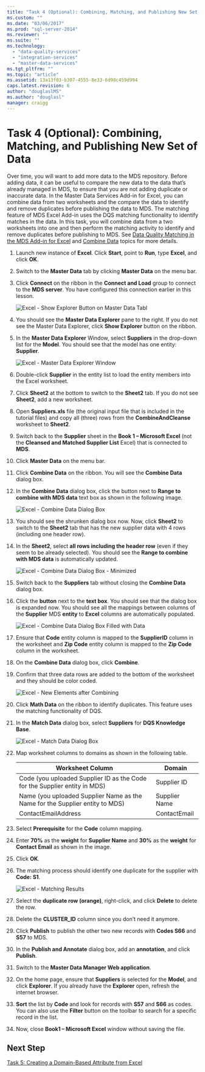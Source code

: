 ```yaml
---
title: "Task 4 (Optional): Combining, Matching, and Publishing New Set of Data | Microsoft Docs"
ms.custom: ""
ms.date: "03/06/2017"
ms.prod: "sql-server-2014"
ms.reviewer: ""
ms.suite: ""
ms.technology: 
  - "data-quality-services"
  - "integration-services"
  - "master-data-services"
ms.tgt_pltfrm: ""
ms.topic: "article"
ms.assetid: 13a13f03-b307-4555-8e33-6d98c459d994
caps.latest.revision: 6
author: "douglaslMS"
ms.author: "douglasl"
manager: craigg
---
```

# Task 4 (Optional): Combining, Matching, and Publishing New Set of Data
  Over time, you will want to add more data to the MDS repository. Before adding data, it can be useful to compare the new data to the data that’s already managed in MDS, to ensure that you are not adding duplicate or inaccurate data. In the Master Data Services Add-in for Excel, you can combine data from two worksheets and the compare the data to identify and remove duplicates before publishing the data to MDS. The matching feature of MDS Excel Add-in uses the DQS matching functionality to identify matches in the data. In this task, you will combine data from a two worksheets into one and then perform the matching activity to identify and remove duplicates before publishing to MDS. See [Data Quality Matching in the MDS Add-in for Excel](http://msdn.microsoft.com/library/hh548681.aspx) and [Combine Data](http://msdn.microsoft.com/library/hh548680.aspx) topics for more details.  
  
1.  Launch new instance of **Excel**. Click **Start**, point to **Run**, type **Excel**, and click **OK**.  
  
2.  Switch to the **Master Data** tab by clicking **Master Data** on the menu bar.  
  
3.  Click **Connect** on the ribbon in the **Connect and Load** group to connect to the **MDS server**. You have configured this connection earlier in this lesson.  
  
     ![Excel - Show Explorer Button on Master Data Tabl](../../2014/tutorials/media/et-combinematchandpublishnewsod-01.jpg "Excel - Show Explorer Button on Master Data Tabl")  
  
4.  You should see the **Master Data Explorer** pane to the right. If you do not see the Master Data Explorer, click **Show Explorer** button on the ribbon.  
  
5.  In the **Master Data Explorer** Window, select **Suppliers** in the drop-down list for the **Model**. You should see that the model has one entity: **Supplier**.  
  
     ![Excel - Master Data Explorer Window](../../2014/tutorials/media/et-combinematchandpublishnewsod-02.jpg "Excel - Master Data Explorer Window")  
  
6.  Double-click **Supplier** in the entity list to load the entity members into the Excel worksheet.  
  
7.  Click **Sheet2** at the bottom to switch to the **Sheet2** tab. If you do not see **Sheet2**, add a new worksheet.  
  
8.  Open **Suppliers.xls** file (the original input file that is included in the tutorial files) and copy all (three) rows from the **CombineAndCleanse** worksheet to **Sheet2**.  
  
9. Switch back to the **Supplier** sheet in the **Book 1 – Microsoft Excel** (not the **Cleansed and Matched Supplier List** Excel) that is connected to **MDS**.  
  
10. Click **Master Data** on the menu bar.  
  
11. Click **Combine Data** on the ribbon. You will see the **Combine Data** dialog box.  
  
12. In the **Combine Data** dialog box, click the button next to **Range to combine with MDS data** text box as shown in the following image.  
  
     ![Excel - Combine Data Dialog Box](../../2014/tutorials/media/et-combinematchandpublishnewsod-03.jpg "Excel - Combine Data Dialog Box")  
  
13. You should see the shrunken dialog box now. Now, click **Sheet2** to switch to the **Sheet2** tab that has the new supplier data with 4 rows (including one header row).  
  
14. In the **Sheet2**, select **all rows including the header row** (even if they seem to be already selected). You should see the **Range to combine with MDS data** is automatically updated.  
  
     ![Excel - Combine Data Dialog Box - Minimized](../../2014/tutorials/media/et-combinematchandpublishnewsod-04.jpg "Excel - Combine Data Dialog Box - Minimized")  
  
15. Switch back to the **Suppliers** tab without closing the **Combine Data** dialog box.  
  
16. Click the **button** next to the **text box**. You should see that the dialog box is expanded now. You should see all the mappings between columns of the **Supplier** MDS **entity** to **Excel** columns are automatically populated.  
  
     ![Excel - Combine Data Dialog Box Filled with Data](../../2014/tutorials/media/et-combinematchandpublishnewsod-05.jpg "Excel - Combine Data Dialog Box Filled with Data")  
  
17. Ensure that **Code** entity column is mapped to the **SupplierID** column in the worksheet and **Zip Code** entity column is mapped to the **Zip Code** column in the worksheet.  
  
18. On the **Combine Data** dialog box, click **Combine**.  
  
19. Confirm that three data rows are added to the bottom of the worksheet and they should be color coded.  
  
     ![Excel - New Elements after Combining](../../2014/tutorials/media/et-combinematchandpublishnewsod-06.jpg "Excel - New Elements after Combining")  
  
20. Click **Math Data** on the ribbon to identify duplicates. This feature uses the matching functionality of DQS.  
  
21. In the **Match Data** dialog box, select **Suppliers** for **DQS Knowledge Base**.  
  
     ![Excel - Match Data Dialog Box](../../2014/tutorials/media/et-combinematchandpublishnewsod-07.jpg "Excel - Match Data Dialog Box")  
  
22. Map worksheet columns to domains as shown in the following table.  
  
    |Worksheet Column|Domain|  
    |----------------------|------------|  
    |Code (you uploaded Supplier ID as the Code for the Supplier entity in MDS)|Supplier ID|  
    |Name (you uploaded Supplier Name as the Name for the Supplier entity to MDS)|Supplier Name|  
    |ContactEmailAddress|ContactEmail|  
  
23. Select **Prerequisite** for the **Code** column mapping.  
  
24. Enter **70%** as the **weight** for **Supplier Name** and **30%** as the **weight** for **Contact Email** as shown in the image.  
  
25. Click **OK**.  
  
26. The matching process should identify one duplicate for the supplier with **Code: S1**.  
  
     ![Excel - Matching Results](../../2014/tutorials/media/et-combinematchandpublishnewsod-08.jpg "Excel - Matching Results")  
  
27. Select the **duplicate row (orange)**, right-click, and click **Delete** to delete the row.  
  
28. Delete the **CLUSTER_ID** column since you don’t need it anymore.  
  
29. Click **Publish** to publish the other two new records with **Codes S66** and **S57** to MDS.  
  
30. In the **Publish and Annotate** dialog box, add an **annotation**, and click **Publish**.  
  
31. Switch to the **Master Data Manager Web application**.  
  
32. On the home page, ensure that **Suppliers** is selected for the **Model**, and click **Explorer**. If you already have the **Explorer** open, refresh the internet browser.  
  
33. **Sort** the list by **Code** and look for records with **S57** and **S66** as codes. You can also use the **Filter** button on the toolbar to search for a specific record in the list.  
  
34. Now, close **Book1 – Microsoft Excel** window without saving the file.  
  
## Next Step  
 [Task 5: Creating a Domain-Based Attribute from Excel](../../2014/tutorials/task-5-creating-a-domain-based-attribute-from-excel.md)  
  
  